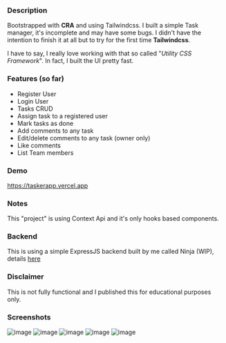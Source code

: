 ### Description
Bootstrapped with **CRA** and using Tailwindcss. I built a simple Task manager, it's incomplete and may have some bugs. I didn't have the intention to finish it at all but to try for the first time  **Tailwindcss**.

I have to say, I really love working with that so called "*Utility CSS Framework*". In fact, I built the UI pretty fast.

### Features (so far)
 - Register User
 - Login User
 - Tasks CRUD
 - Assign task to a registered user
 - Mark tasks as done
 - Add comments to any task
 - Edit/delete comments to any task (owner only)
 - Like comments
 - List Team  members

### Demo

https://taskerapp.vercel.app


### Notes
This "project" is using Context Api and it's only hooks based components.


### Backend
This is using a simple ExpressJS backend built by me called Ninja (WIP), details [here](https://github.com/AlexSegen/ninja.api)

### Disclaimer
This is not fully functional and I published this for educational purposes only.

### Screenshots

![image](https://user-images.githubusercontent.com/5666895/113159111-bb0a1980-9212-11eb-9153-dec711d24de5.png)
![image](https://user-images.githubusercontent.com/5666895/113159122-bd6c7380-9212-11eb-9421-b8bd752db072.png)
![image](https://user-images.githubusercontent.com/5666895/113159131-bfcecd80-9212-11eb-966c-c96f4471b933.png)
![image](https://user-images.githubusercontent.com/5666895/113159142-c1989100-9212-11eb-84cc-3854695ec81e.png)
![image](https://user-images.githubusercontent.com/5666895/113159160-c4938180-9212-11eb-9673-f1c8d65d3598.png)

